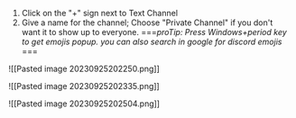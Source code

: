 1. Click on the "+" sign next to Text Channel
2. Give a name for the channel; Choose "Private Channel" if you don't want it to show up to everyone.
	===_proTip: Press Windows+period key to get emojis popup. you can also search in google for discord emojis_ ===


![[Pasted image 20230925202250.png]]


![[Pasted image 20230925202335.png]]

![[Pasted image 20230925202504.png]]

